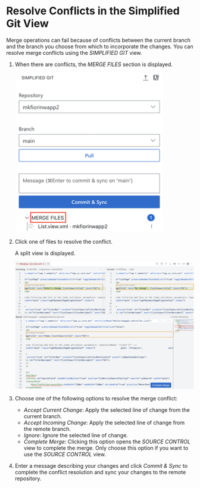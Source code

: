 <!-- loio52c441b50107422d9723ccb4d1b6dcf3 -->

# Resolve Conflicts in the Simplified Git View

Merge operations can fail because of conflicts between the current branch and the branch you choose from which to incorporate the changes. You can resolve merge conflicts using the *SIMPLIFIED GIT* view.

1.  When there are conflicts, the *MERGE FILES* section is displayed.

    ![Merge Files](images/merge-_7_cm_146f557.png)

2.  Click one of files to resolve the conflict.

    A split view is displayed.

    ![Split View](images/merge_conflict_5e37127.png)

3.  Choose one of the following options to resolve the merge conflict:
    -   *Accept Current Change*: Apply the selected line of change from the current branch.
    -   *Accept Incoming Change*: Apply the selected line of change from the remote branch.
    -   *Ignore*: Ignore the selected line of change.
    -   *Complete Merge*: Clicking this option opens the *SOURCE CONTROL* view to complete the merge. Only choose this option if you want to use the *SOURCE CONTROL* view.

4.  Enter a message describing your changes and click *Commit & Sync* to complete the conflict resolution and sync your changes to the remote repository.

